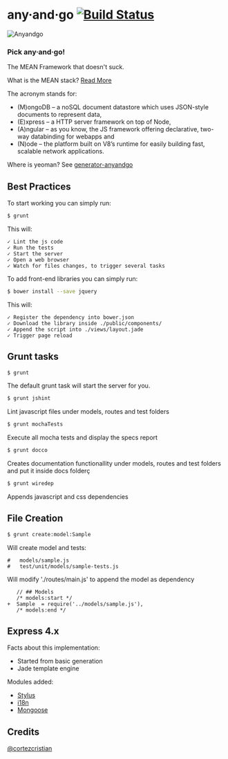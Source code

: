 any·and·go [![Build Status](https://travis-ci.org/cortezcristian/anyandgo.svg)](https://travis-ci.org/cortezcristian/anyandgo)
========

![Anyandgo](https://raw.githubusercontent.com/cortezcristian/anyandgo/master/public/img/anyandgo-logo.png)

### Pick any·and·go!

The MEAN Framework that doesn't suck. 

What is the MEAN stack? [Read More](http://addyosmani.com/blog/full-stack-javascript-with-mean-and-yeoman/)

The acronym stands for: 
* (M)ongoDB – a noSQL document datastore which uses JSON-style documents to represent data, 
* (E)xpress – a HTTP server framework on top of Node, 
* (A)ngular – as you know, the JS framework offering declarative, two-way databinding for webapps and 
* (N)ode – the platform built on V8’s runtime for easily building fast, scalable network applications.

Where is yeoman? See [generator-anyandgo](https://github.com/cortezcristian/generator-anyandgo)

## Best Practices
To start working you can simply run:
```bash
$ grunt
```
This will:
```
✓ Lint the js code
✓ Run the tests
✓ Start the server
✓ Open a web browser
✓ Watch for files changes, to trigger several tasks
```

To add front-end libraries you can simply run:
```bash
$ bower install --save jquery
```
This will:
```
✓ Register the dependency into bower.json
✓ Download the library inside ./public/components/
✓ Append the script into ./views/layout.jade
✓ Trigger page reload
```

## Grunt tasks

```bash
$ grunt
```
The default grunt task will start the server for you.

```bash
$ grunt jshint
```
Lint javascript files under models, routes and test folders

```bash
$ grunt mochaTests
```
Execute all mocha tests and display the specs report

```bash
$ grunt docco
```
Creates documentation functionallity under models, routes and test folders and put it inside docs folderç

```bash
$ grunt wiredep
```
Appends javascript and css dependencies

## File Creation
```bash
$ grunt create:model:Sample
```
Will create model and tests:
```
#	models/sample.js
#	test/unit/models/sample-tests.js
```
Will modify './routes/main.js' to append the model as dependency
```
   // ## Models
   /* models:start */
+  Sample  = require('../models/sample.js'),
   /* models:end */

```

## Express 4.x
Facts about this implementation:
- Started from basic generation
- Jade template engine

Modules added:
+ [Stylus](http://learnboost.github.io/stylus/)
+ [i18n](https://github.com/mashpie/i18n-node)
+ [Mongoose](http://mongoosejs.com/)

## Credits
[@cortezcristian](https://twitter.com/cortezcristian)
